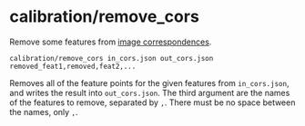 # calibration/remove\_cors

Remove some features from [image correspondences](../../data/image_correspondences.html).

    calibration/remove_cors in_cors.json out_cors.json removed_feat1,removed,feat2,...
    
Removes all of the feature points for the given features from `in_cors.json`, and writes the result into `out_cors.json`. The third argument are the names of the features to remove, separated by `,`. There must be no space between the names, only `,`.
